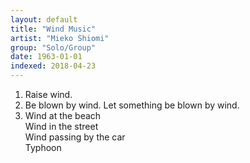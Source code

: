 ```yaml
---
layout: default
title: "Wind Music"
artist: "Mieko Shiomi"
group: "Solo/Group"
date: 1963-01-01
indexed: 2018-04-23
---
```

1. Raise wind.
2. Be blown by wind. Let something be blown by wind.
3. Wind at the beach <br> Wind in the street <br> Wind passing by the car <br> Typhoon
